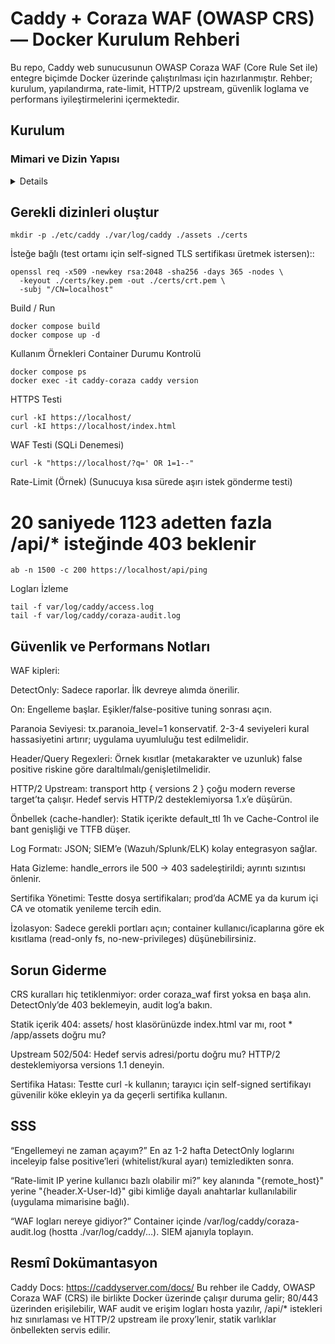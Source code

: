 # Caddy + Coraza WAF (OWASP CRS) — Docker Kurulum Rehberi

Bu repo, Caddy web sunucusunun OWASP Coraza WAF (Core Rule Set ile) entegre biçimde 
Docker üzerinde çalıştırılması için hazırlanmıştır. Rehber; kurulum, yapılandırma, rate-limit, 
HTTP/2 upstream, güvenlik loglama ve performans iyileştirmelerini içermektedir.

## Kurulum


### Mimari ve Dizin Yapısı
<details>

.
├─ etc/
│  └─ Caddyfile
├─ Dockerfile
├─ docker-compose.yml
└─ README.md
</details> 

## Gerekli dizinleri oluştur
```
mkdir -p ./etc/caddy ./var/log/caddy ./assets ./certs
```

İsteğe bağlı (test ortamı için self-signed TLS sertifikası üretmek istersen)::

```
openssl req -x509 -newkey rsa:2048 -sha256 -days 365 -nodes \
  -keyout ./certs/key.pem -out ./certs/crt.pem \
  -subj "/CN=localhost"
```

Build / Run
```
docker compose build
docker compose up -d
```

Kullanım Örnekleri
Container Durumu Kontrolü
```
docker compose ps
docker exec -it caddy-coraza caddy version
```
HTTPS Testi
```
curl -kI https://localhost/
curl -kI https://localhost/index.html
```
WAF Testi (SQLi Denemesi)
```
curl -k "https://localhost/?q=' OR 1=1--"
```

Rate-Limit (Örnek)
(Sunucuya kısa sürede aşırı istek gönderme testi)

# 20 saniyede 1123 adetten fazla /api/* isteğinde 403 beklenir
```
ab -n 1500 -c 200 https://localhost/api/ping
```
Logları İzleme
```
tail -f var/log/caddy/access.log
tail -f var/log/caddy/coraza-audit.log
```
## Güvenlik ve Performans Notları

WAF kipleri:

DetectOnly: Sadece raporlar. İlk devreye alımda önerilir.

On: Engelleme başlar. Eşikler/false-positive tuning sonrası açın.

Paranoia Seviyesi: tx.paranoia_level=1 konservatif. 2-3-4 seviyeleri kural hassasiyetini artırır; uygulama uyumluluğu test edilmelidir.

Header/Query Regexleri: Örnek kısıtlar (metakarakter ve uzunluk) false positive riskine göre daraltılmalı/genişletilmelidir.

HTTP/2 Upstream: transport http { versions 2 } çoğu modern reverse target’ta çalışır. Hedef servis HTTP/2 desteklemiyorsa 1.x’e düşürün.

Önbellek (cache-handler): Statik içerikte default_ttl 1h ve Cache-Control ile bant genişliği ve TTFB düşer.

Log Formatı: JSON; SIEM’e (Wazuh/Splunk/ELK) kolay entegrasyon sağlar.

Hata Gizleme: handle_errors ile 500 → 403 sadeleştirildi; ayrıntı sızıntısı önlenir.

Sertifika Yönetimi: Testte dosya sertifikaları; prod’da ACME ya da kurum içi CA ve otomatik yenileme tercih edin.

İzolasyon: Sadece gerekli portları açın; container kullanıcı/icaplarına göre ek kısıtlama (read-only fs, no-new-privileges) düşünebilirsiniz.

## Sorun Giderme

CRS kuralları hiç tetiklenmiyor: order coraza_waf first yoksa en başa alın. DetectOnly’de 403 beklemeyin, audit log’a bakın.

Statik içerik 404: assets/ host klasörünüzde index.html var mı, root * /app/assets doğru mu?

Upstream 502/504: Hedef servis adresi/portu doğru mu? HTTP/2 desteklemiyorsa versions 1.1 deneyin.

Sertifika Hatası: Testte curl -k kullanın; tarayıcı için self-signed sertifikayı güvenilir köke ekleyin ya da geçerli sertifika kullanın.

## SSS

“Engellemeyi ne zaman açayım?”
En az 1-2 hafta DetectOnly loglarını inceleyip false positive’leri (whitelist/kural ayarı) temizledikten sonra.

“Rate-limit IP yerine kullanıcı bazlı olabilir mi?”
key alanında "{remote_host}" yerine "{header.X-User-Id}" gibi kimliğe dayalı anahtarlar kullanılabilir (uygulama mimarisine bağlı).

“WAF logları nereye gidiyor?”
Container içinde /var/log/caddy/coraza-audit.log (hostta ./var/log/caddy/…). SIEM ajanıyla toplayın.

## Resmî Dokümantasyon

Caddy Docs: https://caddyserver.com/docs/
Bu rehber ile Caddy, OWASP Coraza WAF (CRS) ile birlikte Docker üzerinde çalışır duruma gelir; 80/443 üzerinden erişilebilir, WAF audit ve erişim logları hosta yazılır, /api/* istekleri hız sınırlaması ve HTTP/2 upstream ile proxy’lenir, statik varlıklar önbellekten servis edilir.
